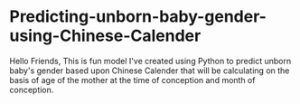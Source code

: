 # Predicting-unborn-baby-gender-using-Chinese-Calender
Hello Friends, This is fun model I've created using Python to predict unborn baby's gender based upon Chinese Calender that will be calculating on the basis of age of the mother at the time of conception and month of conception.
